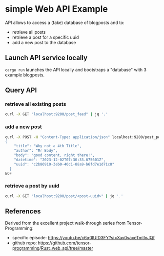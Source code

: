 # simple Web API Example
API allows to access a (fake) database of blogposts and to:
* retrieve all posts
* retrieve a post for a specific uuid
* add a new post to the database

## Launch API service locally
`cargo run` launches the API locally and bootstraps a "database" with 3 example blogposts.

## Query API
### retrieve all existing posts 
```bash
curl -X GET "localhost:9200/post_feed" | jq '.'
```

### add a new post
```bash
curl -X POST -H "Content-Type: application/json" localhost:9200/post_post -d @- <<EOF
{
    "title": "Why not a 4th Title",
    "author": "Mr Body",
    "body": "good content, right there!",
    "datetime": "2023-12-02T07:30:33.675601Z",
    "uuid": "c2b86910-3eb0-40c1-88a9-b6fd7e1d71c8"
  } 
EOF
```
### retrieve a post by uuid 
```bash
curl -X GET "localhost:9200/post/<post-uuid>" | jq '.'
```
## References
Derived from the excellent project walk-through series from Tensor-Programming: 
* specific episode: https://youtu.be/c6q0lUtD3FY?si=Xav0vaxeTmtlnJQf
* github repo: https://github.com/tensor-programming/Rust_web_api/tree/master